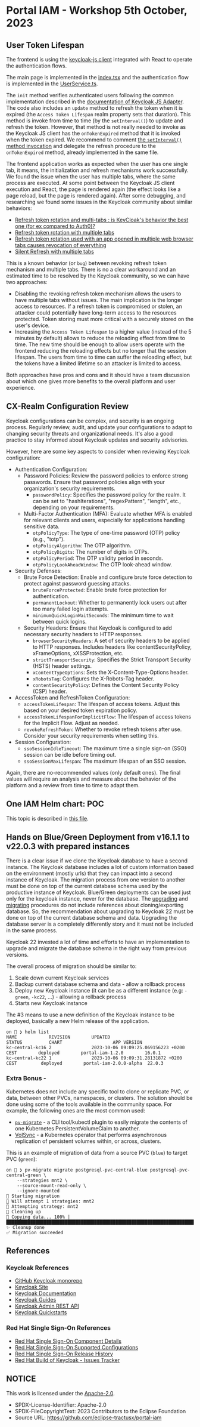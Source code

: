# Portal IAM - Workshop 5th October, 2023

## User Token Lifespan

The frontend is using the [keycloak-js client](https://npmjs.com/package/keycloak-js/) integrated with React to operate the authentication flows.

The main page is implemented in the [index.tsx](https://github.com/eclipse-tractusx/portal-frontend/blob/main/src/index.tsx) and the authentication flow is implemented in the [UserService.ts](https://github.com/eclipse-tractusx/portal-frontend/blob/main/src/services/UserService.ts).

The `init` method verifies authenticated users following the common implementation described in the [documentation of Keycloak JS Adapter](https://www.keycloak.org/docs/latest/securing_apps/index.html#_javascript_adapter). The code also includes an `update` method to refresh the token when it is expired (the `Access Token Lifespan` realm property sets that duration). This method is invoke from time to time (by the `setInterval()`) to update and refresh the token. However, that method is not really needed to invoke as the Keycloak JS client has the `onTokenExpired` method that it is invoked when the token expired. We recommend to comment [the `setInterval()` method invocation](https://github.com/eclipse-tractusx/portal-frontend/blob/main/src/services/UserService.ts#L72) and delegate the refresh procedure to the `onTokenExpired` method, already implemented in the same file.

The frontend application works as expected when the user has one single tab, it means, the initialization and refresh mechanisms work successfully. We found the issue when the user has multiple tabs, where the same process are executed. At some point between the Keycloak JS client execution and React, the page is rendered again (the effect looks like a page reload, but the page is rendered again). After some debugging, and researching we found some issues in the Keycloak community about similar behaviors:

* [Refresh token rotation and multi-tabs : is KeyCloak's behavior the best one (for ex compared to Auth0)?](https://github.com/keycloak/keycloak/discussions/10937)
* [Refresh token rotation with multiple tabs](https://github.com/keycloak/keycloak/issues/14122)
* [Refresh token rotation used with an app opened in multiple web browser tabs causes revocation of everything](https://github.com/keycloak/keycloak/issues/16081)
* [Silent Refresh with multiple tabs](https://github.com/authts/oidc-client-ts/issues/967)

This is a known behavior (or `bug`) between revoking refresh token mechanism and multiple tabs. There is no a clear workaround and an estimated time to be resolved by the Keycloak community, so we can have two approaches:

* Disabling the revoking refresh token mechanism allows the users to have multiple tabs without issues. The main implication is the longer access to resources. If a refresh token is compromised or stolen, an attacker could potentially have long-term access to the resources protected. Token storing must more critical with a securely stored on the user's device.
* Increasing the `Access Token Lifespan` to a higher value (instead of the 5 minutes by default) allows to reduce the reloading effect from time to time. The new time should be enough to allow users operate with the frontend reducing the reloading effects but no longer that the session lifespan. The users from time to time can suffer the reloading effect, but the tokens have a limited lifetime so an attacker is limited to access.

Both approaches have pros and cons and it should have a team discussion about which one gives more benefits to the overall platform and user experience.

## CX-Realm Configuration Review

Keycloak configurations can be complex, and security is an ongoing process. Regularly review, audit, and update your configurations to adapt to changing security threats and organizational needs. It's also a good practice to stay informed about Keycloak updates and security advisories.

However, here are some key aspects to consider when reviewing Keycloak configuration:

* Authentication Configuration:
    * Password Policies: Review the password policies to enforce strong passwords. Ensure that password policies align with your organization's security requirements.
        * `passwordPolicy`: Specifies the password policy for the realm. It can be set to "hashIterations", "regexPattern", "length", etc., depending on your requirements.
    * Multi-Factor Authentication (MFA): Evaluate whether MFA is enabled for relevant clients and users, especially for
    applications handling sensitive data.
        * `otpPolicyType`: The type of one-time password (OTP) policy (e.g., "totp").
        * `otpPolicyAlgorithm`: The OTP algorithm.
        * `otpPolicyDigits`: The number of digits in OTPs.
        * `otpPolicyPeriod`: The OTP validity period in seconds.
        * `otpPolicyLookAheadWindow`: The OTP look-ahead window.
* Security Defenses:
    * Brute Force Detection: Enable and configure brute force detection to protect against password guessing attacks.
        * `bruteForceProtected`: Enable brute force protection for authentication.
        * `permanentLockout`: Whether to permanently lock users out after too many failed login attempts.
        * `minimumQuickLoginWaitSeconds`: The minimum time to wait between quick logins.
    * Security Headers: Ensure that Keycloak is configured to add necessary security headers to HTTP responses.
        * `browserSecurityHeaders`: A set of security headers to be applied to HTTP responses. Includes headers like contentSecurityPolicy, xFrameOptions, xXSSProtection, etc.
        * `strictTransportSecurity`: Specifies the Strict Transport Security (HSTS) header settings.
        * `xContentTypeOptions`: Sets the X-Content-Type-Options header.
        * `xRobotsTag`: Configures the X-Robots-Tag header.
        * `contentSecurityPolicy`: Defines the Content Security Policy (CSP) header.
* AccessToken and RefreshToken Configuration:
    * `accessTokenLifespan`: The lifespan of access tokens. Adjust this based on your desired token expiration policy.
    * `accessTokenLifespanForImplicitFlow`: The lifespan of access tokens for the Implicit Flow. Adjust as needed.
    * `revokeRefreshToken`: Whether to revoke refresh tokens after use. Consider your security requirements when setting this.
* Session Configuration:
    * `ssoSessionIdleTimeout`: The maximum time a single sign-on (SSO) session can be idle before timing out.
    * `ssoSessionMaxLifespan`: The maximum lifespan of an SSO session.

Again, there are no-recommended values (only default ones). The final values will require an analysis and measure about the behavior of the platform and a review from time to time to adapt them.

## One IAM Helm chart: POC

This topic is described in [this file](../portal-iam-helm-chart.md).

## Hands on Blue/Green Deployment from v16.1.1 to v22.0.3 with prepared instances

There is a clear issue if we clone the Keycloak database to have a second instance. The Keycloak database includes a lot of custom information based on the environment (mostly urls) that they can impact into a second instance of Keycloak. The migration process from one version to another must be done on top of the current database schema used by the productive instance of Keycloak. Blue/Green deployments can be used just only for the keycloak instance, never for the database. The [upgrading](https://www.keycloak.org/docs/22.0.3/upgrading/#intro)  and [migrating](https://www.keycloak.org/migration/migrating-to-quarkus) procedures do not include references about cloning/exporting database. So, the recommendation about upgrading to Keycloak 22 must be done on top of the current database schema and data. Upgrading the database server is a completely differently story and it must not be included in the same process. 

Keycloak 22 invested a lot of time and efforts to have an implementation to upgrade and migrate the database schema in the right way from previous versions. 

The overall process of migration should be similar to:

1. Scale down current Keycloak services
2. Backup current database schema and data - allow a rollback process
3. Deploy new Keycloak instance (it can be as a different instance (e.g: `-green`, `-kc22`, ...) - allowing a rollback process
4. Starts new Keycloak instance

The #3 means to use a new definition of the Keycloak instance to be deployed, basically a new Helm release of the application.

```shell
on 🎩 ❯ helm list
NAME            REVISION        UPDATED                                         STATUS          CHART                   APP VERSION
kc-central-kc16 2               2023-10-06 09:09:25.069156223 +0200 CEST        deployed        portal-iam-1.2.0        16.0.1     
kc-central-kc22 1               2023-10-06 09:09:31.28131872 +0200 CEST         deployed        portal-iam-2.0.0-alpha  22.0.3    
```

### Extra Bonus - 

Kubernetes does not include any specific tool to clone or replicate PVC, or data, between other PVCs, namespaces, or clusters. The solution should be done using some of the tools available in the community space. For example, the following
ones are the most common used:

* [`pv-migrate`](https://github.com/utkuozdemir/pv-migrate) - a CLI tool/kubectl plugin to easily migrate the contents of one Kubernetes PersistentVolumeClaim to another.
* [VolSync](https://volsync.readthedocs.io/en/stable/) - a Kubernetes operator that performs asynchronous replication of persistent volumes within, or across, clusters. 

This is an example of migration of data from a source PVC (`blue`) to target PVC (`green`):

```shell
on 🎩 ❯ pv-migrate migrate postgresql-pvc-central-blue postgresql-pvc-central-green \
    --strategies mnt2 \
    --source-mount-read-only \
    --ignore-mounted
🚀 Starting migration
💭 Will attempt 1 strategies: mnt2
🚁 Attempting strategy: mnt2
🧹 Cleaning up
📂 Copying data... 100% |██████████████████████████████████████████████████████████████████████████████████████████████████████████████████████████████████████████████████████████████████████████████████████████████████████████████████████████████████████████|         
✨ Cleanup done
✅ Migration succeeded
```

## References

### Keycloak References

* [GitHub Keycloak monorepo](https://github.com/keycloak/keycloak)
* [Keycloak Site](https://www.keycloak.org/)
* [Keycloak Documentation](https://www.keycloak.org/documentation)
* [Keycloak Guides](https://www.keycloak.org/guides)
* [Keycloak Admin REST API](https://www.keycloak.org/docs-api/22.0.3/rest-api/index.html)
* [Keycloak Quickstarts](https://github.com/keycloak/keycloak-quickstarts)

### Red Hat Single Sign-On References

* [Red Hat Single Sign-On Component Details](https://access.redhat.com/articles/2342881)
* [Red Hat Single Sign-On Supported Configurations](https://access.redhat.com/articles/2342861)
* [Red Hat Single Sign-On Release History](https://access.redhat.com/solutions/3296901)
* [Red Hat Build of Keycloak - Issues Tracker](https://issues.redhat.com/projects/RHBK/issues/?filter=allopenissues)

## NOTICE

This work is licensed under the [Apache-2.0](https://www.apache.org/licenses/LICENSE-2.0).

- SPDX-License-Identifier: Apache-2.0
- SPDX-FileCopyrightText: 2023 Contributors to the Eclipse Foundation
- Source URL: https://github.com/eclipse-tractusx/portal-iam

